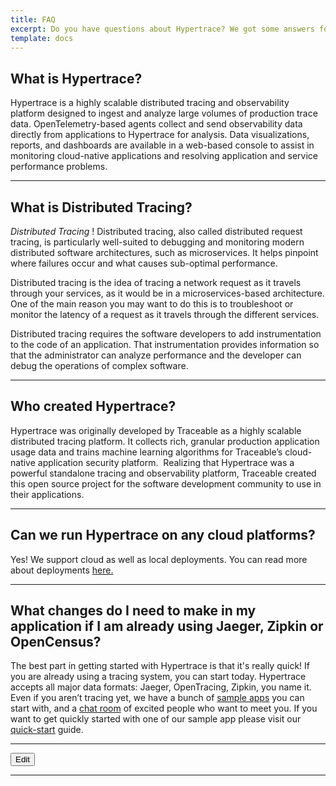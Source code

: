 ```yaml
---
title: FAQ
excerpt: Do you have questions about Hypertrace? We got some answers for you!
template: docs
---
```

## What is Hypertrace?
Hypertrace is a highly scalable distributed tracing and observability platform designed to ingest and analyze large volumes of production trace data. OpenTelemetry-based agents collect and send observability data directly from applications to Hypertrace for analysis. Data visualizations, reports, and dashboards are available in a web-based console to assist in monitoring cloud-native applications and resolving application and service performance problems.

<hr />

## What is Distributed Tracing?
*Distributed Tracing* ! Distributed tracing, also called distributed request tracing, is particularly well-suited to debugging and monitoring modern distributed software architectures, such as microservices. It helps pinpoint where failures occur and what causes sub-optimal performance.

Distributed tracing is the idea of tracing a network request as it travels through your services, as it would be in a microservices-based architecture. One of the main reason you may want to do this is to troubleshoot or monitor the latency of a request as it travels through the different services.

Distributed tracing requires the software developers to add instrumentation to the code of an application. That instrumentation provides information so that the administrator can analyze performance and the developer can debug the operations of complex software.


<hr />

## Who created Hypertrace?
Hypertrace was originally developed by Traceable as a highly scalable distributed tracing platform. It collects rich, granular production application usage data and trains machine learning algorithms for Traceable’s cloud-native application security platform. 
‍
Realizing that Hypertrace was a powerful standalone tracing and observability platform, Traceable created this open source project for the software development community to use in their applications.

<hr />


## Can we run Hypertrace on any cloud platforms?

Yes! We support cloud as well as local deployments. You can read more about deployments [here.](https://docs.hypertrace.org/docs/deployments/)

<hr />


## What changes do I need to make in my application if I am already using Jaeger, Zipkin or OpenCensus?

The best part in getting started with Hypertrace is that it's really quick! If you are already using a tracing system, you can start today. Hypertrace accepts all major data formats: Jaeger, OpenTracing, Zipkin, you name it. Even if you aren’t tracing yet, we have a bunch of [sample apps](https://github.com/hypertrace/hypertrace-samples) you can start with, and a [chat room](https://www.hypertrace.org/get-started) of excited people who want to meet you. If you want to get quickly started with one of our sample app please visit our [quick-start](https://docs.hypertrace.org/sample-app/) guide.

<hr />

<a href="https://github.com/hypertrace/hypertrace-docs-website/tree/master/src/pages/faq/index.md">
<button type="button">Edit</button></a>

***

